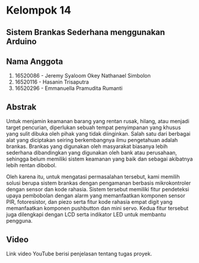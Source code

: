 # Kelompok 14

## Sistem Brankas Sederhana menggunakan Arduino

## Nama Anggota
1. 16520086 - Jeremy Syaloom Okey Nathanael Simbolon
1. 16520116 - Hasanin Trisaputra
1. 16520296 - Emmanuella Pramudita Rumanti

## Abstrak
Untuk menjamin keamanan barang yang rentan rusak, hilang, atau menjadi target pencurian, diperlukan sebuah tempat penyimpanan yang khusus yang sulit dibuka oleh pihak yang tidak diinginkan. Salah satu dari berbagai alat yang diciptakan seiring berkembangnya ilmu pengetahuan adalah brankas. Brankas yang digunakan oleh masyarakat biasanya lebih sederhana dibandingkan yang digunakan oleh bank atau perusahaan, sehingga belum memiliki sistem keamanan yang baik dan sebagai akibatnya lebih rentan dibobol.

Oleh karena itu, untuk mengatasi permasalahan tersebut, kami memilih solusi berupa sistem brankas dengan pengamanan berbasis mikrokontroler dengan sensor dan kode rahasia. Sistem tersebut memiliki fitur pendeteksi upaya pembobolan dengan alarm yang memanfaatkan komponen sensor PIR, fotoresistor, dan piezo serta fitur kode rahasia empat digit yang memanfaatkan komponen pushbutton dan mini servo. Kedua fitur tersebut juga dilengkapi dengan LCD serta indikator LED untuk membantu pengguna.

## Video
Link video YouTube berisi penjelasan tentang tugas proyek.
